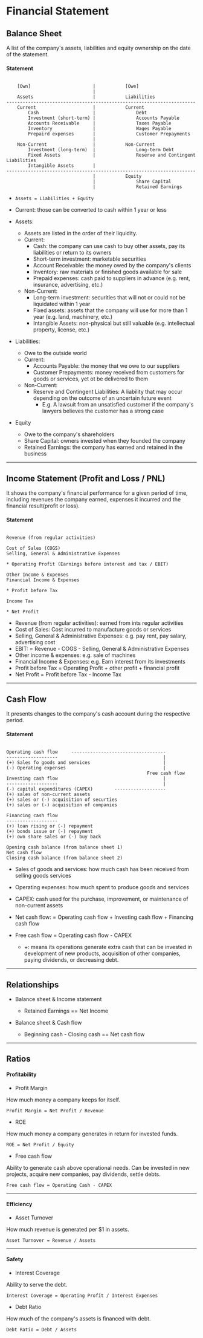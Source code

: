 # Financial Statement

## Balance Sheet
A list of the company's assets, liabilities and equity ownership on the date of the statement.

#### Statement
~~~

    [Own]                       |           [Owe]
                                |
    Assets                      |           Liabilities
----------------------------------------------------------------------     
    Current                     |           Current
        Cash                    |               Debt
        Investment (short-term) |               Accounts Payable
        Accounts Receivable     |               Taxes Payable
        Inventory               |               Wages Payable
        Prepaird expenses       |               Customer Prepayments
                                |
    Non-Current                 |           Non-Current
        Investment (long-term)  |               Long-term Debt
        Fixed Assets            |               Reserve and Contingent Liabilities
        Intangible Assets       |     
----------------------------------------------------------------------     
                                |           Equity
                                |               Share Capital
                                |               Retained Earnings

~~~
* `Assets = Liabilities + Equity`


* Current: those can be converted to cash within 1 year or less
* Assets:
    * Assets are listed in the order of their liquidity.
    * Current:
        * Cash: the company can use cash to buy other assets, pay its liabilities or return to its owners
        * Short-term investment: marketable securities
        * Account Receivable: the money owed by the company's clients
        * Inventory: raw materials or finished goods available for sale
        * Prepaid expenses: cash paid to suppliers in advance (e.g. rent, insurance, advertising, etc.)
    * Non-Current:
        * Long-term investment: securities that will not or could not be liquidated within 1 year
        * Fixed assets: assets that the company will use for more than 1 year (e.g. land, machinery, etc.)
        * Intangible Assets: non-physical but still valuable (e.g. intellectual property, license, etc.)


* Liabilities:
    * Owe to the outside world
    * Current:
        * Accounts Payable: the money that we owe to our suppliers
        * Customer Prepayments: money received from customers for goods or services, yet ot be delivered to them
    * Non-Current:
        * Reserve and Contingent Liabilities: A liability that may occur depending on the outcome of an uncertain future event
            * E.g. A lawsuit from an unsatisfied customer if the company's lawyers believes the customer has a strong case


* Equity
    * Owe to the company's shareholders
    * Share Capital: owners invested when they founded the company
    * Retained Earnings: the company has earned and retained in the business


---



## Income Statement (Profit and Loss / PNL)
It shows the company's financial performance for a given period of time, including revenues the company earned, expenses it incurred and the financial result(profit or loss).


#### Statement
~~~

Revenue (from regular activities)

Cost of Sales (COGS)
Selling, General & Administrative Expenses

* Operating Profit (Earnings before interest and tax / EBIT)

Other Income & Expenses
Financial Income & Expenses

* Profit before Tax

Income Tax

* Net Profit

~~~

* Revenue (from regular activities): earned from ints regular activities
* Cost of Sales: Cost incurred to manufacture goods or services
* Selling, General & Administrative Expenses: e.g. pay rent, pay salary, advertising cost
* EBIT: = Revenue - COGS - Selling, General & Administrative Expenses
* Other income & expenses: e.g. sale of machines
* Financial Income & Expenses: e.g. Earn interest from its investments
* Profit before Tax = Operating Profit + other profit + financial profit
* Net Profit = Profit before Tax - Income Tax


---



## Cash Flow
It presents changes to the company's cash account during the respective period.

#### Statement
~~~

Operating cash flow     -----------------------------------
-------------------                                       |
(+) Sales fo goods and services                           |
(-) Operating expenses                                    |
                                                    Free cash flow
Investing cash flow                                       |
-------------------                                       |
(-) capital expenditures (CAPEX)        -------------------
(+) sales of non-current assets
(+) sales or (-) acquisition of securties
(+) sales or (-) acquisition of companies

Financing cash flow
-------------------
(+) loan rising or (-) repayment
(+) bonds issue or (-) repayment
(+) own share sales or (-) buy back

Opening cash balance (from balance sheet 1)
Net cash flow
Closing cash balance (from balance sheet 2)

~~~

* Sales of goods and services: how much cash has been received from selling goods services
* Operating expenses: how much spent to produce goods and services
* CAPEX: cash used for the purchase, improvement, or maintenance of non-current assets
* Net cash flow: = Operating cash flow + Investing cash flow + Financing cash flow

* Free cash flow = Operating cash flow - CAPEX
  * +: means its operations generate extra cash that can be invested in development of new products, acquisition of other companies, paying dividends, or decreasing debt.


---


## Relationships
* Balance sheet & Income statement
  * Retained Earnings == Net Income

* Balance sheet & Cash flow
  * Beginning cash - Closing cash == Net cash flow


---


## Ratios

#### Profitability

* Profit Margin

How much money a company keeps for itself.
~~~
Profit Margin = Net Profit / Revenue
~~~

* ROE

How much money a company generates in return for invested funds.
~~~
ROE = Net Profit / Equity
~~~

* Free cash flow

Ability to generate cash above operational needs.
Can be invested in new projects, acquire new companies, pay dividends, settle debts.
~~~
Free cash flow = Operating Cash - CAPEX
~~~

---

#### Efficiency

* Asset Turnover

How much revenue is generated per $1 in assets.
~~~
Asset Turnover = Revenue / Assets
~~~

---

#### Safety

* Interest Coverage

Ability to serve the debt.
~~~
Interest Coverage = Operating Profit / Interest Expenses
~~~

* Debt Ratio

How much of the company's assets is financed with debt.
~~~
Debt Ratio = Debt / Assets
~~~